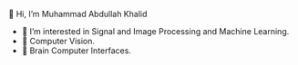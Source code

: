 👋 Hi, I’m Muhammad Abdullah Khalid
- 👀 I’m interested in Signal and Image Processing and Machine Learning.
- 👀 Computer Vision. 
- 👀 Brain Computer Interfaces.
<!---
makhalid1999/makhalid1999 is a ✨ special ✨ repository because its `README.md` (this file) appears on your GitHub profile.
You can click the Preview link to take a look at your changes.
--->
